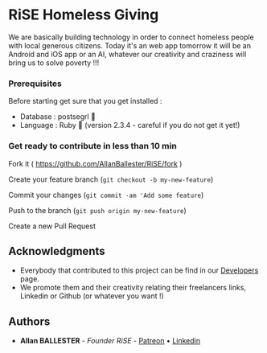# RiSE Homeless Giving

We are basically building technology in order to connect homeless people with local generous citizens.
Today it's an web app tomorrow it will be an Android and iOS app or an AI, whatever our creativity and craziness will bring us to solve poverty !!!


### Prerequisites

Before starting get sure that you get installed :
* Database : postsegrl 🐘
* Language : Ruby 💎 (version 2.3.4 - careful if you do not get it yet!)


### Get ready to contribute in less than 10 min

Fork it ( https://github.com/AllanBallester/RiSE/fork )

Create your feature branch (`git checkout -b my-new-feature`)

Commit your changes (`git commit -am 'Add some feature`)

Push to the branch (`git push origin my-new-feature`)

Create a new Pull Request

## Acknowledgments

* Everybody that contributed to this project can be find in our [Developers](https://www.risekindness.com/pages/developers) page. 
* We promote them and their creativity relating their freelancers links, Linkedin or Github (or whatever you want !)

## Authors

* **Allan BALLESTER** - *Founder RiSE* - [Patreon](https://www.patreon.com/allanballester) • [Linkedin](https://www.linkedin.com/in/allan-ballester/)
